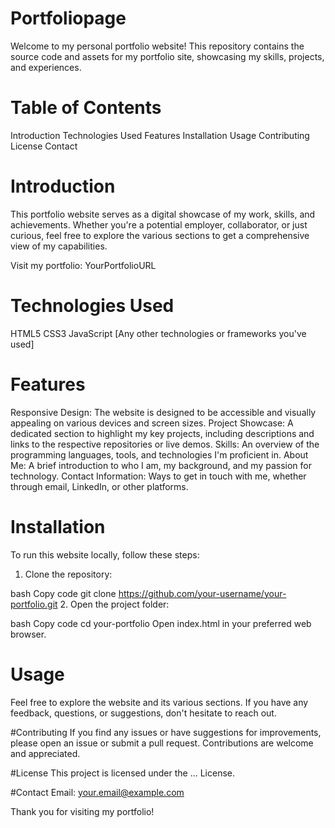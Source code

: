 # Portfoliopage

Welcome to my personal portfolio website! This repository contains the source code and assets for my portfolio site, showcasing my skills, projects, and experiences.

# Table of Contents
Introduction
Technologies Used
Features
Installation
Usage
Contributing
License
Contact

# Introduction
This portfolio website serves as a digital showcase of my work, skills, and achievements. Whether you're a potential employer, collaborator, or just curious, feel free to explore the various sections to get a comprehensive view of my capabilities.

Visit my portfolio: YourPortfolioURL

# Technologies Used
HTML5
CSS3
JavaScript
[Any other technologies or frameworks you've used]

# Features
Responsive Design: The website is designed to be accessible and visually appealing on various devices and screen sizes.
Project Showcase: A dedicated section to highlight my key projects, including descriptions and links to the respective repositories or live demos.
Skills: An overview of the programming languages, tools, and technologies I'm proficient in.
About Me: A brief introduction to who I am, my background, and my passion for technology.
Contact Information: Ways to get in touch with me, whether through email, LinkedIn, or other platforms.



# Installation
To run this website locally, follow these steps:

1. Clone the repository:

bash
Copy code
git clone https://github.com/your-username/your-portfolio.git
2. Open the project folder:

bash
Copy code
cd your-portfolio
Open index.html in your preferred web browser.

# Usage
Feel free to explore the website and its various sections. If you have any feedback, questions, or suggestions, don't hesitate to reach out.

#Contributing
If you find any issues or have suggestions for improvements, please open an issue or submit a pull request. Contributions are welcome and appreciated.

#License
This project is licensed under the ... License.

#Contact
Email: your.email@example.com

Thank you for visiting my portfolio!
